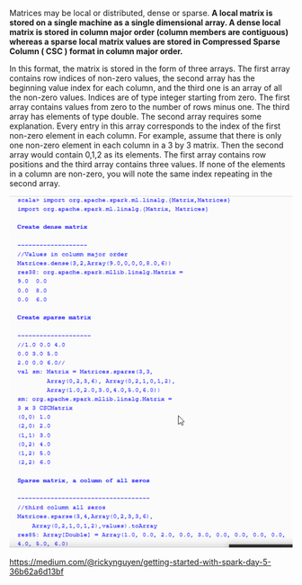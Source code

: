 Matrices may be local or distributed, dense or sparse. **A local matrix is stored on a single machine as a single dimensional array. A dense local matrix is stored in column major order \(column members are contiguous\) whereas a sparse local matrix values are stored in Compressed Sparse Column  \( CSC \) format in column major order.**

In this format, the matrix is stored in the form of three arrays. The first array contains row indices of non-zero values, the second array has the beginning value index for each column, and the third one is an array of all the non-zero values. Indices are of type integer starting from zero. The first array contains values from zero to the number of rows minus one. The third array has elements of type double. The second array requires some explanation. Every entry in this array corresponds to the index of the first non-zero element in each column. For example, assume that there is only one non-zero element in each column in a 3 by 3 matrix. Then the second array would contain 0,1,2 as its elements. The first array contains row positions and the third array contains three values. If none of the elements in a column are non-zero, you will note the same index repeating in the second array.

![](/assets/localMat.png)



https://medium.com/@rickynguyen/getting-started-with-spark-day-5-36b62a6d13bf

